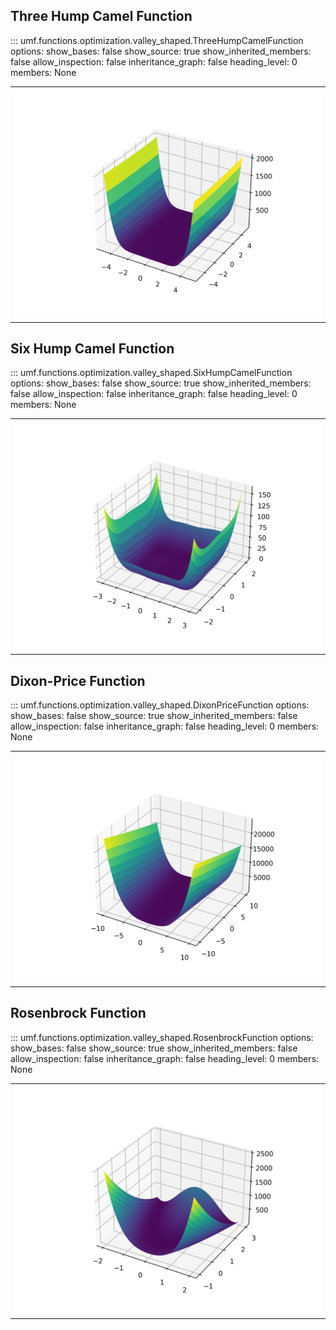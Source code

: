 <!-- markdownlint-disable-line -->

## Three Hump Camel Function

<!-- prettier-ignore -->
::: umf.functions.optimization.valley_shaped.ThreeHumpCamelFunction
    options:
        show_bases: false
        show_source: true
        show_inherited_members: false
        allow_inspection: false
        inheritance_graph: false
        heading_level: 0
        members: None

|                                                                             |
| :-------------------------------------------------------------------------: |
| ![ThreeHumpCamelFunction](../../../extra/images/ThreeHumpCamelFunction.png) |

## Six Hump Camel Function

<!-- prettier-ignore -->
::: umf.functions.optimization.valley_shaped.SixHumpCamelFunction
    options:
        show_bases: false
        show_source: true
        show_inherited_members: false
        allow_inspection: false
        inheritance_graph: false
        heading_level: 0
        members: None

|                                                                         |
| :---------------------------------------------------------------------: |
| ![SixHumpCamelFunction](../../../extra/images/SixHumpCamelFunction.png) |

## Dixon-Price Function

<!-- prettier-ignore -->
::: umf.functions.optimization.valley_shaped.DixonPriceFunction
    options:
        show_bases: false
        show_source: true
        show_inherited_members: false
        allow_inspection: false
        inheritance_graph: false
        heading_level: 0
        members: None

|                                                                     |
| :-----------------------------------------------------------------: |
| ![DixonPriceFunction](../../../extra/images/DixonPriceFunction.png) |

## Rosenbrock Function

<!-- prettier-ignore -->
::: umf.functions.optimization.valley_shaped.RosenbrockFunction
    options:
        show_bases: false
        show_source: true
        show_inherited_members: false
        allow_inspection: false
        inheritance_graph: false
        heading_level: 0
        members: None

|                                                                     |
| :-----------------------------------------------------------------: |
| ![RosenbrockFunction](../../../extra/images/RosenbrockFunction.png) |
